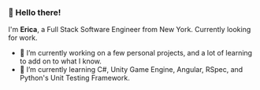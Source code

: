 ### 👋 Hello there! 

I'm **Erica**, a Full Stack Software Engineer from New York. Currently looking for work.



- 🔭 I’m currently working on a few personal projects, and a lot of learning to add on to what I know.
- 🌱 I’m currently learning C#, Unity Game Engine, Angular, RSpec, and Python's Unit Testing Framework.
